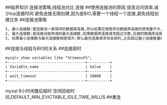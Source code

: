 ##临界知识
连接池策略,线程池对比
连接
##使用连接池的原因
提高访问效率,减少tcp连接时间
避免连接无限创建,因为是BIO,需要一个线程一个连接,避免线程创建过多
##连接池策略
```asp
1, 最小连接数:是连接池一直保持的数据库连接,所以如果应用程序对数据库连接的使用量不大,将会有大量的数据库连接资源被浪费.
2, 最大连接数:是连接池能申请的最大连接数,如果数据库连接请求超过次数,后面的数据库连接请求将被加入到等待队列中,这会影响以后的数据库操作
3, 如果最小连接数与最大连接数相差很大:那么最先连接请求将会获利,之后超过最小连接数量的连接请求等价于建立一个新的数据库连接.不过,这些大于最小连接数的数据库连接在使用完不会马上被释放,他将被           放到连接池中等待重复使用或是空间超时后被释放.
```
##连接与线程与BIO的关系
##连接超时
```asp
mysql> show variables like "%timeout%";
+-----------------------------------+----------+
| Variable_name                     | Value    |
+-----------------------------------+----------+
| wait_timeout                      | 28800    |
+-----------------------------------+----------+
```
mysql 8小时闲置后超时
空闲回收时间,DEFAULT_MIN_EVICTABLE_IDLE_TIME_MILLIS
##重连
